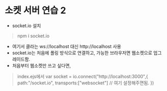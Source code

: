 # 소켓 서버 연습 2

* socket.io 설치
> npm i socket.io

* 여기서 클라는 ws://localhost 대신 http://localhost 사용
* socket.io는 처음에 폴링 방식으로 연결하고, 가능한 브라우저면 웹소켓으로 업그레이드함.
* 처음부터 웹소켓만 쓰고 싶다면, 
> index.ejs에서 
> var socket = io.connect("http://localhost:3000",{
    path:"/socket.io",
    transports:["websocket"] // 여기 설정해주면됨.
})
